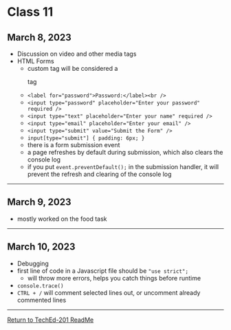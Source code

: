 # Class 11

## March 8, 2023

- Discussion on video and other media tags
- HTML Forms
  - custom tag will be considered a <p> tag
  - `<label for="password">Password:</label><br />`
  - `<input type="password" placeholder="Enter your password" required />`
  - `<input type="text" placeholder="Enter your name" required />`
  - `<input type="email" placeholder="Enter your email" />`
  - `<input type="submit" value="Submit the Form" />`
  - `input[type="submit"] { padding: 6px; }`
  - there is a form submission event
  - a page refreshes by default during submission, which also clears the console log
  - if you put `event.preventDefault();` in the submission handler, it will prevent the refresh and clearing of the console log

---

## March 9, 2023

- mostly worked on the food task

---

## March 10, 2023

- Debugging
- first line of code in a Javascript file should be `"use strict";`
  - will throw more errors, helps you catch things before runtime
- `console.trace()`
- `CTRL + /` will comment selected lines out, or uncomment already commented lines

---

[Return to TechEd-201 ReadMe](/README.md)
